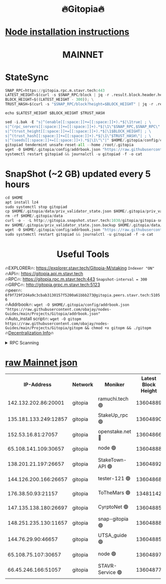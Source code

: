 <h1 align="center"> 🔥Gitopia🔥</h1>

[Node installation instructions](https://github.com/obajay/nodes-Guides/tree/main/Projects/Gitopia)
=

<h1 align="center"> MAINNET</h1>

# StateSync
```python
SNAP_RPC=https://gitopia.rpc.m.stavr.tech:443
LATEST_HEIGHT=$(curl -s $SNAP_RPC/block | jq -r .result.block.header.height); \
BLOCK_HEIGHT=$((LATEST_HEIGHT - 300)); \
TRUST_HASH=$(curl -s "$SNAP_RPC/block?height=$BLOCK_HEIGHT" | jq -r .result.block_id.hash)

echo $LATEST_HEIGHT $BLOCK_HEIGHT $TRUST_HASH

sed -i.bak -E "s|^(enable[[:space:]]+=[[:space:]]+).*$|\1true| ; \
s|^(rpc_servers[[:space:]]+=[[:space:]]+).*$|\1\"$SNAP_RPC,$SNAP_RPC\"| ; \
s|^(trust_height[[:space:]]+=[[:space:]]+).*$|\1$BLOCK_HEIGHT| ; \
s|^(trust_hash[[:space:]]+=[[:space:]]+).*$|\1\"$TRUST_HASH\"| ; \
s|^(seeds[[:space:]]+=[[:space:]]+).*$|\1\"\"|" $HOME/.gitopia/config/config.toml
gitopiad tendermint unsafe-reset-all --home /root/.gitopia
wget -O $HOME/.gitopia/config/addrbook.json "https://raw.githubusercontent.com/obajay/nodes-Guides/main/Projects/Gitopia/addrbook.json"
systemctl restart gitopiad && journalctl -u gitopiad -f -o cat
```
# SnapShot (~2 GB) updated every 5 hours
```python
cd $HOME
apt install lz4
sudo systemctl stop gitopiad
cp $HOME/.gitopia/data/priv_validator_state.json $HOME/.gitopia/priv_validator_state.json.backup
rm -rf $HOME/.gitopia/data
curl -o - -L http://gitopia.snapshot.stavr.tech:1030/gitopia/gitopia-snap.tar.lz4 | lz4 -c -d - | tar -x -C $HOME/.gitopia --strip-components 2
mv $HOME/.gitopia/priv_validator_state.json.backup $HOME/.gitopia/data/priv_validator_state.json
wget -O $HOME/.gitopia/config/addrbook.json "https://raw.githubusercontent.com/obajay/nodes-Guides/main/Projects/Gitopia/addrbook.json"
sudo systemctl restart gitopiad && journalctl -u gitopiad -f -o cat
```
 <h1 align="center"> Useful Tools</h1>

🔥EXPLORER🔥:      https://explorer.stavr.tech/Gitopia-M/staking  `Indexer "ON"` \
🔥API🔥: 			 		 https://gitopia.api.m.stavr.tech \
🔥RPC🔥:           https://gitopia.rpc.m.stavr.tech:443              `Snapshot-interval = 300` \
🔥GRPC🔥:          http://gitopia.grpc.m.stavr.tech:5123 \
🔥peer🔥:					 `6f9f729f2d4a9c3cbab3130157f5200a61bbb273@gitopia.peers.stavr.tech:51056` \
🔥Addrbook🔥:    ```wget -O $HOME/.gitopia/config/addrbook.json "https://raw.githubusercontent.com/obajay/nodes-Guides/main/Projects/Gitopia/addrbook.json"``` \
🔥Auto_install script🔥: ```wget -O gitopm https://raw.githubusercontent.com/obajay/nodes-Guides/main/Projects/Gitopia/gitopm && chmod +x gitopm && ./gitopm``` \
🔥[Decentralization Info](https://github.com/obajay/StateSync-snapshots/tree/main/Projects/Gitopia/Decentralization)🔥

<details>
<summary>RPC Scanning</summary>

<h2 align="center"> We scan nodes in real time every 4 hours. And we provide the final result of RPC endpoints.
We cannot influence the operation of these nodes in any way. </h2>


```python
If Voting Power is higher than 0 --> then the Node is a validator of the network and may be subject to attack and be a potential threat to the chain.
```
```python
We marked such validators with a red symbol
```

</details>

[raw Mainnet json](https://rpc-check.gitopm.stavr.tech/gitopm/rpc-gitopm-result.json)
=

<table><tr><th>IP-Address</th><th>Network</th><th>Moniker</th><th>Latest Block Height</th><th>Earliest Block Height</th><th>Catching Up</th><th>Tx Index</th><th>Voting Power</th><th>Scan Time</th></tr><tr><td>142.132.202.86:20001</td><td>gitopia</td><td>ramuchi.tech 🟢</td><td>13604889</td><td>6548337</td><td>False</td><td>on</td><td>0</td><td>2024-02-10T11:44:04.797093807UTC</td></tr><tr><td>135.181.133.249:12857</td><td>gitopia</td><td>StakeUp_rpc 🟢</td><td>13604890</td><td>8010001</td><td>False</td><td>on</td><td>0</td><td>2024-02-10T11:44:05.180997712UTC</td></tr><tr><td>152.53.16.81:27057</td><td>gitopia</td><td>openstake.net 🔴</td><td>13604866</td><td>10455001</td><td>False</td><td>off</td><td>38465</td><td>2024-02-10T11:43:26.752323669UTC</td></tr><tr><td>65.108.141.109:30657</td><td>gitopia</td><td>node 🟢</td><td>13604888</td><td>12299845</td><td>False</td><td>on</td><td>0</td><td>2024-02-10T11:44:02.182304903UTC</td></tr><tr><td>138.201.21.197:26657</td><td>gitopia</td><td>StakeTown-API 🟢</td><td>13604892</td><td>12733501</td><td>False</td><td>on</td><td>0</td><td>2024-02-10T11:44:09.689210702UTC</td></tr><tr><td>144.126.200.166:26657</td><td>gitopia</td><td>tester-121 🟢</td><td>13604868</td><td>12832814</td><td>False</td><td>off</td><td>0</td><td>2024-02-10T11:43:29.201353159UTC</td></tr><tr><td>176.38.50.93:21157</td><td>gitopia</td><td>ToTheMars 🟢</td><td>13481142</td><td>12883228</td><td>False</td><td>on</td><td>0</td><td>2024-02-10T11:43:29.640005952UTC</td></tr><tr><td>147.135.138.180:26697</td><td>gitopia</td><td>CyrptoNet 🟢</td><td>13604885</td><td>12883228</td><td>False</td><td>off</td><td>0</td><td>2024-02-10T11:43:57.561779215UTC</td></tr><tr><td>148.251.235.130:11657</td><td>gitopia</td><td>snap-gitopia 🟢</td><td>13604888</td><td>12908001</td><td>False</td><td>on</td><td>0</td><td>2024-02-10T11:44:02.471280427UTC</td></tr><tr><td>144.76.29.90:46657</td><td>gitopia</td><td>UTSA_guide 🟢</td><td>13604885</td><td>13035301</td><td>False</td><td>on</td><td>0</td><td>2024-02-10T11:43:57.206469768UTC</td></tr><tr><td>65.108.75.107:30657</td><td>gitopia</td><td>node 🟢</td><td>13604897</td><td>13189502</td><td>False</td><td>on</td><td>0</td><td>2024-02-10T11:44:16.224802759UTC</td></tr><tr><td>66.45.246.166:51057</td><td>gitopia</td><td>STAVR-Service 🟢</td><td>13604877</td><td>13601001</td><td>False</td><td>on</td><td>0</td><td>2024-02-10T11:43:44.587952021UTC</td></tr></table>
